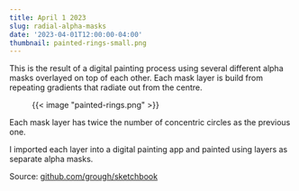```yaml
---
title: April 1 2023
slug: radial-alpha-masks
date: '2023-04-01T12:00:00-04:00'
thumbnail: painted-rings-small.png
---
```

This is the result of a digital painting process using several different alpha masks overlayed on top of each other. Each mask layer is build from repeating gradients that radiate out from the centre.

<figure>
  {{< image "painted-rings.png" >}}
</figure>

Each mask layer has twice the number of concentric circles as the previous one.

I imported each layer into a digital painting app and painted using layers as separate alpha masks.

Source: [github.com/grough/sketchbook](https://github.com/grough/sketchbook/blob/main/sketch_230331b_RingGradientMaskLayers/sketch_230331b_RingGradientMaskLayers.pde)
